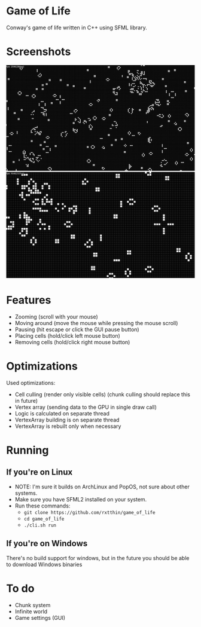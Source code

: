 # Game of Life
Conway's game of life written in C++ using SFML library.  

# Screenshots
![screenshot1](.github/screenshot1.png)
![screenshot2](.github/screenshot2.png)

# Features
* Zooming (scroll with your mouse)
* Moving around (move the mouse while pressing the mouse scroll)
* Pausing (hit escape or click the GUI pause button)
* Placing cells (hold/click left mouse button)
* Removing cells (hold/click right mouse button)

# Optimizations
Used optimizations:
* Cell culling (render only visible cells) (chunk culling should replace this in future)
* Vertex array (sending data to the GPU in single draw call)
* Logic is calculated on separate thread
* VertexArray building is on separate thread
* VertexArray is rebuilt only when necessary  

# Running
## If you're on Linux
* NOTE: I'm sure it builds on ArchLinux and PopOS, not sure about other systems.   
* Make sure you have SFML2 installed on your system.  
* Run these commands:  
	* ```git clone https://github.com/rxtthin/game_of_life```   
	* ```cd game_of_life```   
	* ```./cli.sh run```  

## If you're on Windows
There's no build support for windows, but in the future you should be able to download Windows binaries

# To do
* Chunk system
* Infinite world
* Game settings (GUI)